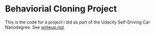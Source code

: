 # Behaviorial Cloning Project

This is the code for a project I did as part of the Udacity Self-Driving Car Nanodegree. See [writeup.md](writeup.md).
